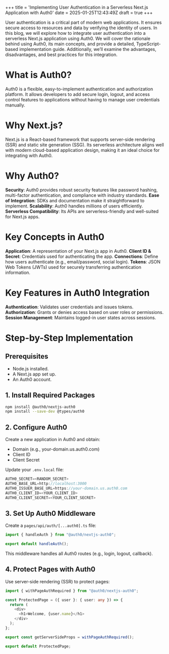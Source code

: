 +++
title = 'Implementing User Authentication in a Serverless Next.js Application with Auth0'
date = 2025-01-25T12:43:49Z
draft = true
+++

User authentication is a critical part of modern web applications. It ensures secure access to resources and data by verifying the identity of users. In this blog, we will explore how to integrate user authentication into a serverless Next.js application using Auth0. We will cover the rationale behind using Auth0, its main concepts, and provide a detailed, TypeScript-based implementation guide. Additionally, we’ll examine the advantages, disadvantages, and best practices for this integration.

# What is Auth0?

Auth0 is a flexible, easy-to-implement authentication and authorization platform. It allows developers to add secure login, logout, and access control features to applications without having to manage user credentials manually.

# Why Next.js?

Next.js is a React-based framework that supports server-side rendering (SSR) and static site generation (SSG). Its serverless architecture aligns well with modern cloud-based application design, making it an ideal choice for integrating with Auth0.

# Why Auth0?

**Security**: Auth0 provides robust security features like password hashing, multi-factor authentication, and compliance with industry standards.
**Ease of Integration**: SDKs and documentation make it straightforward to implement.
**Scalability**: Auth0 handles millions of users efficiently.
**Serverless Compatibility**: Its APIs are serverless-friendly and well-suited for Next.js apps.

# Key Concepts in Auth0

**Application**: A representation of your Next.js app in Auth0.
**Client ID & Secret**: Credentials used for authenticating the app.
**Connections**: Define how users authenticate (e.g., email/password, social login).
**Tokens**: JSON Web Tokens (JWTs) used for securely transferring authentication information.

# Key Features in Auth0 Integration

**Authentication**: Validates user credentials and issues tokens.
**Authorization**: Grants or denies access based on user roles or permissions.
**Session Management**: Maintains logged-in user states across sessions.

# Step-by-Step Implementation

## Prerequisites

- Node.js installed.
- A Next.js app set up.
- An Auth0 account.

## 1. Install Required Packages

```bash
npm install @auth0/nextjs-auth0
npm install --save-dev @types/auth0
```

## 2. Configure Auth0

Create a new application in Auth0 and obtain:

- Domain (e.g., your-domain.us.auth0.com)
- Client ID
- Client Secret

Update your `.env.local` file:

```typescript
AUTH0_SECRET=<RANDOM_SECRET>
AUTH0_BASE_URL=http://localhost:3000
AUTH0_ISSUER_BASE_URL=https://your-domain.us.auth0.com
AUTH0_CLIENT_ID=<YOUR_CLIENT_ID>
AUTH0_CLIENT_SECRET=<YOUR_CLIENT_SECRET>
```

## 3. Set Up Auth0 Middleware

Create a `pages/api/auth/[...auth0].ts` file:

```typescript
import { handleAuth } from "@auth0/nextjs-auth0";

export default handleAuth();
```

This middleware handles all Auth0 routes (e.g., login, logout, callback).

## 4. Protect Pages with Auth0

Use server-side rendering (SSR) to protect pages:

```typescript
import { withPageAuthRequired } from "@auth0/nextjs-auth0";

const ProtectedPage = ({ user }: { user: any }) => {
  return (
    <div>
      <h1>Welcome, {user.name}</h1>
    </div>
  );
};

export const getServerSideProps = withPageAuthRequired();

export default ProtectedPage;
```
